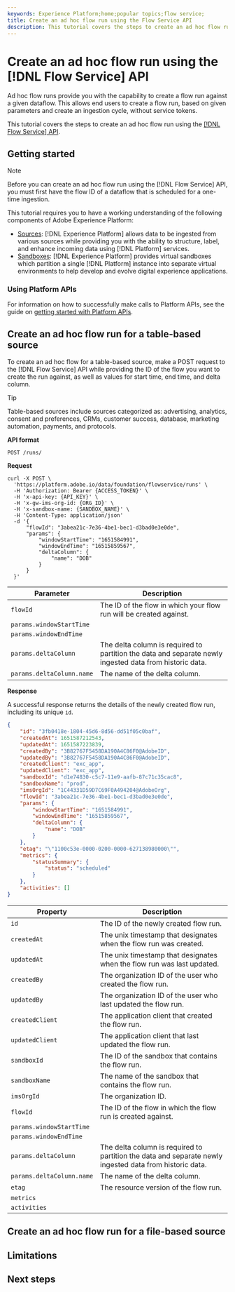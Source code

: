 ```yaml
---
keywords: Experience Platform;home;popular topics;flow service;
title: Create an ad hoc flow run using the Flow Service API
description: This tutorial covers the steps to create an ad hoc flow run using the Flow Service API.
---
```

# Create an ad hoc flow run using the [!DNL Flow Service] API

Ad hoc flow runs provide you with the capability to create a flow run against a given dataflow. This allows end users to create a flow run, based on given parameters and create an ingestion cycle, without service tokens.

This tutorial covers the steps to create an ad hoc flow run using the [[!DNL Flow Service] API](https://www.adobe.io/experience-platform-apis/references/flow-service/).

## Getting started

>[!NOTE]
>
>Before you can create an ad hoc flow run using the [!DNL Flow Service] API, you must first have the flow ID of a dataflow that is scheduled for a one-time ingestion.

This tutorial requires you to have a working understanding of the following components of Adobe Experience Platform:

* [Sources](../../home.md): [!DNL Experience Platform] allows data to be ingested from various sources while providing you with the ability to structure, label, and enhance incoming data using [!DNL Platform] services.
* [Sandboxes](../../../sandboxes/home.md): [!DNL Experience Platform] provides virtual sandboxes which partition a single [!DNL Platform] instance into separate virtual environments to help develop and evolve digital experience applications.

### Using Platform APIs

For information on how to successfully make calls to Platform APIs, see the guide on [getting started with Platform APIs](../../../landing/api-guide.md).

## Create an ad hoc flow run for a table-based source

To create an ad hoc flow for a table-based source, make a POST request to the [!DNL Flow Service] API while providing the ID of the flow you want to create the run against, as well as values for start time, end time, and delta column.

>[!TIP]
>
>Table-based sources include sources categorized as: advertising, analytics, consent and preferences, CRMs, customer success, database, marketing automation, payments, and protocols.

**API format**

```http
POST /runs/
```

**Request**

```shell
curl -X POST \
  'https://platform.adobe.io/data/foundation/flowservice/runs' \
  -H 'Authorization: Bearer {ACCESS_TOKEN}' \
  -H 'x-api-key: {API_KEY}' \
  -H 'x-gw-ims-org-id: {ORG_ID}' \
  -H 'x-sandbox-name: {SANDBOX_NAME}' \
  -H 'Content-Type: application/json'
  -d '{
      "flowId": "3abea21c-7e36-4be1-bec1-d3bad0e3e0de",
      "params": {
          "windowStartTime": "1651584991",
          "windowEndTime": "16515859567",
          "deltaColumn": {
              "name": "DOB"
          }
      }
  }'
```

| Parameter | Description |
| --- | --- |
| `flowId` | The ID of the flow in which your flow run will be created against.  |
| `params.windowStartTime` | |
| `params.windowEndTime` | |
| `params.deltaColumn` | The delta column is required to partition the data and separate newly ingested data from historic data. |
| `params.deltaColumn.name` | The name of the delta column. |

**Response**

A successful response returns the details of the newly created flow run, including its unique `id`.

```json
{
    "id": "3fb0418e-1804-45d6-8d56-dd51f05c0baf",
    "createdAt": 1651587212543,
    "updatedAt": 1651587223839,
    "createdBy": "3B82767F5458DA190A4C86F0@AdobeID",
    "updatedBy": "3B82767F5458DA190A4C86F0@AdobeID",
    "createdClient": "exc_app",
    "updatedClient": "exc_app",
    "sandboxId": "d1e74830-c5c7-11e9-aafb-87c71c35cac8",
    "sandboxName": "prod",
    "imsOrgId": "1C44331D59D7C69F0A494204@AdobeOrg",
    "flowId": "3abea21c-7e36-4be1-bec1-d3bad0e3e0de",
    "params": {
        "windowStartTime": "1651584991",
        "windowEndTime": "16515859567",
        "deltaColumn": {
            "name": "DOB"
        }
    },
    "etag": "\"1100c53e-0000-0200-0000-627138980000\"",
    "metrics": {
        "statusSummary": {
            "status": "scheduled"
        }
    },
    "activities": []
}
```

| Property | Description |
| --- | --- |
| `id` | The ID of the newly created flow run. |
| `createdAt` | The unix timestamp that designates when the flow run was created. |
| `updatedAt` | The unix timestamp that designates when the flow run was last updated. |
| `createdBy` | The organization ID of the user who created the flow run. |
| `updatedBy` | The organization ID of the user who last updated the flow run. |
| `createdClient` | The application client that created the flow run. |
| `updatedClient` | The application client that last updated the flow run. |
| `sandboxId` | The ID of the sandbox that contains the flow run. |
| `sandboxName` | The name of the sandbox that contains the flow run. |
| `imsOrgId` | The organization ID. |
| `flowId` | The ID of the flow in which the flow run is created against. |
| `params.windowStartTime` | |
| `params.windowEndTime` | |
| `params.deltaColumn` | The delta column is required to partition the data and separate newly ingested data from historic data. |
| `params.deltaColumn.name` | The name of the delta column. |
| `etag` | The resource version of the flow run. |
| `metrics` | |
| `activities` | |

## Create an ad hoc flow run for a file-based source

## Limitations

## Next steps

